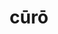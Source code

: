 ---
title: cūrō
nmtitle: curo
meaning: to take care of
ch: 6
pos: verb
secondppstem: cūr
infend: āre
infhyph: -āre
nminfend: are
nminfhyph: -are
conjugation: first
derivative: curator
---